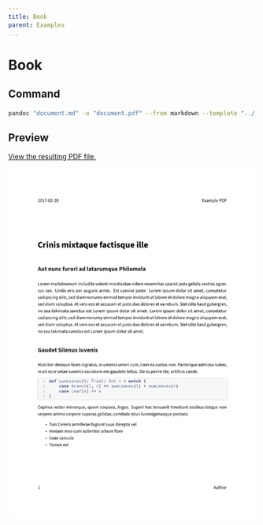 ```yaml
---
title: Book
parent: Examples
...
```


# Book

## Command

``` bash
pandoc "document.md" -o "document.pdf" --from markdown --template "../../eisvogel.tex" --listings --top-level-division="chapter"
```

## Preview

[View the resulting PDF file.](document.pdf)

[![](preview.png)](document.pdf)